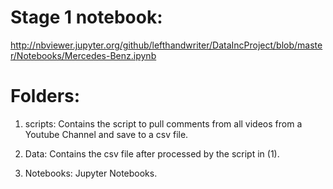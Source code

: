 # Stage 1 notebook:
http://nbviewer.jupyter.org/github/lefthandwriter/DataIncProject/blob/master/Notebooks/Mercedes-Benz.ipynb

# Folders:
1. scripts: Contains the script to pull comments from all videos from a Youtube Channel and save to a csv file.

2. Data: Contains the csv file after processed by the script in (1).

3. Notebooks: Jupyter Notebooks.
